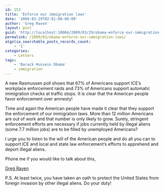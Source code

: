 ```yaml
---
id: 153
title: 'Enforce our immigration laws'
date: '2009-03-29T02:01:00-08:00'
author: 'Greg Raven'
layout: post
guid: 'http://localhost:10004/2009/03/29/obama-enforce-our-immigration-laws/'
permalink: /2009/03/obama-enforce-our-immigration-laws/
algolia_searchable_posts_records_count:
    - '1'
categories:
    - Letters
tags:
    - 'Barack Hussein Obama'
    - immigration
---
```


A new Rasmussen poll shows that 67% of Americans support ICE’s workplace enforcement raids and 73% of Americans support automatic immigration checks at traffic stops. It is clear that the American people favor enforcement over amnesty!  
  
Time and again the American people have made it clear that they support the enforcement of our immigration laws. More than 12 million Americans are out of work and that number is only likely to grow. Surely, stringent enforcement efforts are necessary if jobs currently held by illegal aliens (some 7.7 million jobs) are to be filled by unemployed Americans?

I urge you to listen to the will of the American people and do all you can to support ICE and local and state law enforcement’s efforts to apprehend and deport illegal aliens.

Phone me if you would like to talk about this,

[Greg Raven](https://www.gregraven.org/)

P.S. At least twice, you have taken an oath to protect the United States from foreign invasion by other illegal aliens. Do your duty!